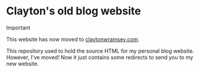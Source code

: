 # Clayton's old blog website

> [!IMPORTANT]
> This website has now moved to [claytonwramsey.com](https://www.claytonwramsey.com).

This repository used to hold the source HTML for my personal blog website.
However, I've moved!
Now it just contains some redirects to send you to my new website.
